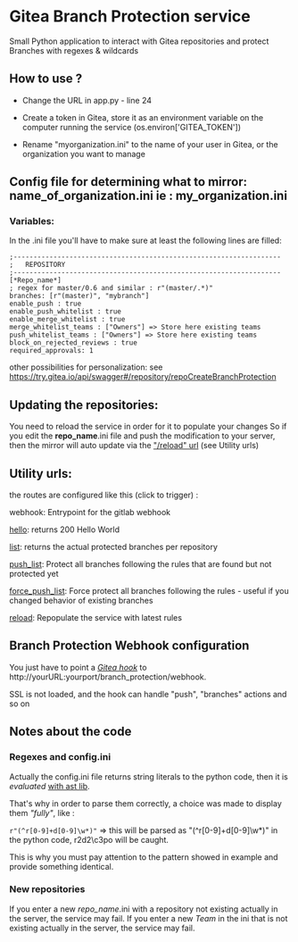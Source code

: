 # Gitea Branch Protection service

Small Python application to interact with Gitea repositories and protect Branches with regexes & wildcards

## How to use ?

- Change the URL in app.py - line 24
- Create a token in Gitea, store it as an environment variable on the computer running the service (os.environ['GITEA_TOKEN'])

- Rename "myorganization.ini" to the name of your user in Gitea, or the organization you want to manage


## Config file for determining what to mirror: **name_of_organization**.ini ie : my_organization.ini


### Variables:
In the .ini file you'll have to make sure at least the following lines are filled: 
```
;-------------------------------------------------------------------
;   REPOSITORY
;-------------------------------------------------------------------
[*Repo_name*]
; regex for master/0.6 and similar : r"(master/.*)"
branches: [r"(master)", "mybranch"]
enable_push : true
enable_push_whitelist : true
enable_merge_whitelist : true
merge_whitelist_teams : ["Owners"] => Store here existing teams
push_whitelist_teams : ["Owners"] => Store here existing teams
block_on_rejected_reviews : true
required_approvals: 1
```

other possibilities for personalization:
see https://try.gitea.io/api/swagger#/repository/repoCreateBranchProtection

## Updating the repositories:

You need to reload the service in order for it to populate your changes
So if you edit the **repo_name**.ini file and push the modification to your server, then the mirror will auto update via the ["/reload" url](http://yourURL:yourport/branch_protection/reload) (see Utility urls)


## Utility urls:


the routes are configured like this (click to trigger) :

webhook: Entrypoint for the gitlab webhook

[hello](http://yourURL:yourport/branch_protection/hello): returns 200 Hello World

[list](http://yourURL:yourport/branch_protection/list): returns the actual protected branches per repository

[push_list](http://yourURL:yourport/branch_protection/push_list): Protect all branches following the rules that are found but not protected yet

[force_push_list](http://yourURL:yourport/branch_protection/force_push_list): Force protect all branches following the rules - useful if you changed behavior of existing branches

[reload](http://yourURL:yourport/branch_protection/reload): Repopulate the service with latest rules


## Branch Protection Webhook configuration
You just have to point a [*Gitea hook*](https://docs.gitea.io/en-us/webhooks/) to http://yourURL:yourport/branch_protection/webhook.

SSL is not loaded, and the hook can handle "push", "branches" actions and so on

## Notes about the code
### Regexes and config.ini
Actually the config.ini file returns string literals to the python code, then it is *evaluated* [with ast lib](https://docs.python.org/3/library/ast.html#ast.literal_eval).

That's why in order to parse them correctly, a choice was made to display them *"fully"*, like :

 `r"(^r[0-9]+d[0-9]\w*)"` => this will be parsed as "(^r[0-9]+d[0-9]\w*)" in the python code, r2d2\c3po will be caught.

This is why you must pay attention to the pattern showed in example and provide something identical. 

### New repositories
If you enter a new *repo_name*.ini with a repository not existing actually in the server, the service may fail.
If you enter a new *Team* in the ini that is not existing actually in the server, the service may fail.